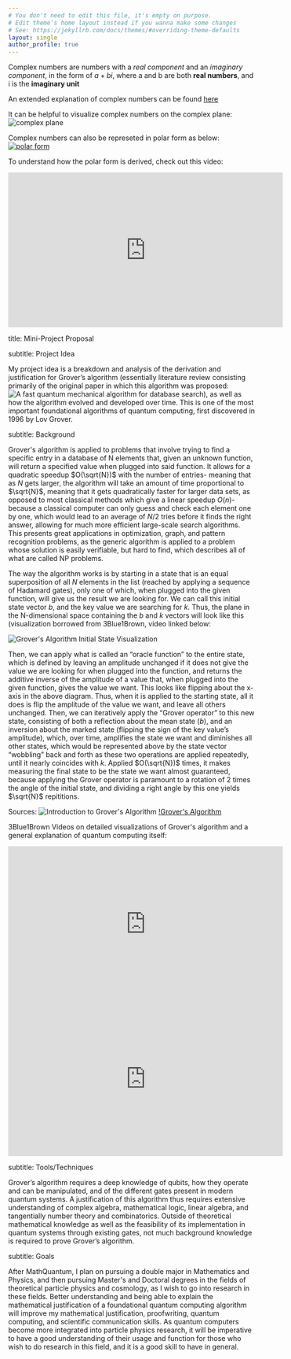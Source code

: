 ```yaml
---
# You don't need to edit this file, it's empty on purpose.
# Edit theme's home layout instead if you wanna make some changes
# See: https://jekyllrb.com/docs/themes/#overriding-theme-defaults
layout: single
author_profile: true
---
```


Complex numbers are numbers with a *real component* and an *imaginary component*, in the form of $a+bi$, where a and b are both **real numbers**, and i is the **imaginary unit**

An extended explanation of complex numbers can be found [here](https://en.wikipedia.org/wiki/Complex_number)

It can be helpful to visualize complex numbers on the complex plane:
![complex plane](https://upload.wikimedia.org/wikipedia/commons/5/5d/Imaginarynumber2.PNG)

Complex numbers can also be represeted in polar form as below:
[![polar form](https://upload.wikimedia.org/wikipedia/commons/thumb/7/71/Euler%27s_formula.svg/250px-Euler%27s_formula.svg.png)](https://en.wikipedia.org/wiki/Polar_coordinate_system)

To understand how the polar form is derived, check out this video:
<iframe width="560" height="315" src="https://www.youtube.com/embed/lFT2hwsCMls?si=IJZ6nsglLM12VV7-" title="YouTube video player" frameborder="0" allow="accelerometer; autoplay; clipboard-write; encrypted-media; gyroscope; picture-in-picture; web-share" referrerpolicy="strict-origin-when-cross-origin" allowfullscreen></iframe>

title: Mini-Project Proposal

subtitle: Project Idea

My project idea is a breakdown and analysis of the derivation and justification for Grover’s algorithm (essentially literature review consisting primarily of the original paper in which this algorithm was proposed: ![A fast quantum mechanical algorithm for database search](https://arxiv.org/pdf/quant-ph/9605043)), as well as how the algorithm evolved and developed over time. This is one of the most important foundational algorithms of quantum computing, first discovered in 1996 by Lov Grover. 

subtitle: Background

Grover's algorithm is applied to problems that involve trying to find a specific entry in a database of N elements that, given an unknown function, will return a specified value when plugged into said function. It allows for a quadratic speedup $O(\sqrt{N})$ with the number of entries- meaning that as $N$ gets larger, the algorithm will take an amount of time proportional to $\sqrt{N}$, meaning that it gets quadratically faster for larger data sets, as opposed to most classical methods which give a linear speedup $O(n)$- because a classical computer can only guess and check each element one by one, which would lead to an average of $N/2$ tries before it finds the right answer, allowing for much more efficient large-scale search algorithms. This presents great applications in optimization, graph, and pattern recognition problems, as the generic algorithm is applied to a problem whose solution is easily verifiable, but hard to find, which describes all of what are called NP problems.

The way the algorithm works is by starting in a state that is an equal superposition of all $N$ elements in the list (reached by applying a sequence of Hadamard gates), only one of which, when plugged into the given function, will give us the result we are looking for. We can call this initial state vector $b$, and the key value we are searching for $k$. Thus, the plane in the N-dimensional space containing the $b$ and $k$ vectors will look like this (visualization borrowed from 3Blue1Brown, video linked below: 

![Grover's Algorithm Initial State Visualization](https://github.com/user-attachments/assets/fa75b305-8113-4ef3-b97a-75403aeb85a6)

Then, we can apply what is called an “oracle function” to the entire state, which is defined by leaving an amplitude unchanged if it does not give the value we are looking for when plugged into the function, and returns the additive inverse of the amplitude of a value that, when plugged into the given function, gives the value we want. This looks like flipping about the x-axis in the above diagram. Thus, when it is applied to the starting state, all it does is flip the amplitude of the value we want, and leave all others unchanged. Then, we can iteratively apply the “Grover operator” to this new state, consisting of both a reflection about the mean state $(b)$, and an inversion about the marked state (flipping the sign of the key value’s amplitude), which, over time, amplifies the state we want and diminishes all other states, which would be represented above by the state vector “wobbling” back and forth as these two operations are applied repeatedly, until it nearly coincides with $k$. Applied $O(\sqrt{N})$ times, it makes measuring the final state to be the state we want almost guaranteed, because applying the Grover operator is paramount to a rotation of 2 times the angle of the initial state, and dividing a right angle by this one yields $\sqrt{N}$ repititions.

Sources: 
![Introduction to Grover's Algorithm](https://www.geeksforgeeks.org/dsa/introduction-to-grovers-algorithm/)
[!Grover's Algorithm](https://www.quera.com/glossary/grovers-algorithm)

3Blue1Brown Videos on detailed visualizations of Grover's algorithm and a general explanation of quantum computing itself:
<iframe width="560" height="315" src="https://www.youtube.com/embed/RQWpF2Gb-gU?si=IsaFuPOCjtyjg0Ri" title="YouTube video player" frameborder="0" allow="accelerometer; autoplay; clipboard-write; encrypted-media; gyroscope; picture-in-picture; web-share" referrerpolicy="strict-origin-when-cross-origin" allowfullscreen></iframe>
<iframe width="560" height="315" src="https://www.youtube.com/embed/Dlsa9EBKDGI?si=wCGE1Q2IMFAIVgPQ" title="YouTube video player" frameborder="0" allow="accelerometer; autoplay; clipboard-write; encrypted-media; gyroscope; picture-in-picture; web-share" referrerpolicy="strict-origin-when-cross-origin" allowfullscreen></iframe>

subtitle: Tools/Techniques

Grover’s algorithm requires a deep knowledge of qubits, how they operate and can be manipulated, and of the different gates present in modern quantum systems. A justification of this algorithm thus requires extensive understanding of complex algebra, mathematical logic, linear algebra, and tangentially number theory and combinatorics. Outside of theoretical mathematical knowledge as well as the feasibility of its implementation in quantum systems through existing gates, not much background knowledge is required to prove Grover’s algorithm.

subtitle: Goals

After MathQuantum, I plan on pursuing a double major in Mathematics and Physics, and then pursuing Master's and Doctoral degrees in the fields of theoretical particle physics and cosmology, as I wish to go into research in these fields. Better understanding and being able to explain the mathematical justification of a foundational quantum computing algorithm will improve my mathematical justification, proofwriting, quantum computing, and scientific communication skills. As quantum computers become more integrated into particle physics research, it will be imperative to have a good understanding of their usage and function for those who wish to do research in this field, and it is a good skill to have in general.  
